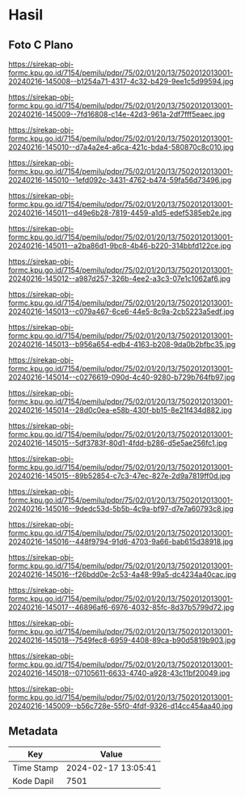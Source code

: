 # Hasil

## Foto C Plano

https://sirekap-obj-formc.kpu.go.id/7154/pemilu/pdpr/75/02/01/20/13/7502012013001-20240216-145008--b1254a71-4317-4c32-b429-9ee1c5d99594.jpg

https://sirekap-obj-formc.kpu.go.id/7154/pemilu/pdpr/75/02/01/20/13/7502012013001-20240216-145009--7fd16808-c14e-42d3-961a-2df7fff5eaec.jpg

https://sirekap-obj-formc.kpu.go.id/7154/pemilu/pdpr/75/02/01/20/13/7502012013001-20240216-145010--d7a4a2e4-a6ca-421c-bda4-580870c8c010.jpg

https://sirekap-obj-formc.kpu.go.id/7154/pemilu/pdpr/75/02/01/20/13/7502012013001-20240216-145010--1efd092c-3431-4762-b474-59fa56d73496.jpg

https://sirekap-obj-formc.kpu.go.id/7154/pemilu/pdpr/75/02/01/20/13/7502012013001-20240216-145011--d49e6b28-7819-4459-a1d5-edef5385eb2e.jpg

https://sirekap-obj-formc.kpu.go.id/7154/pemilu/pdpr/75/02/01/20/13/7502012013001-20240216-145011--a2ba86d1-9bc8-4b46-b220-314bbfd122ce.jpg

https://sirekap-obj-formc.kpu.go.id/7154/pemilu/pdpr/75/02/01/20/13/7502012013001-20240216-145012--a987d257-326b-4ee2-a3c3-07e1c1062af6.jpg

https://sirekap-obj-formc.kpu.go.id/7154/pemilu/pdpr/75/02/01/20/13/7502012013001-20240216-145013--c079a467-6ce6-44e5-8c9a-2cb5223a5edf.jpg

https://sirekap-obj-formc.kpu.go.id/7154/pemilu/pdpr/75/02/01/20/13/7502012013001-20240216-145013--b956a654-edb4-4163-b208-9da0b2bfbc35.jpg

https://sirekap-obj-formc.kpu.go.id/7154/pemilu/pdpr/75/02/01/20/13/7502012013001-20240216-145014--c0276619-090d-4c40-9280-b729b764fb97.jpg

https://sirekap-obj-formc.kpu.go.id/7154/pemilu/pdpr/75/02/01/20/13/7502012013001-20240216-145014--28d0c0ea-e58b-430f-bb15-8e21f434d882.jpg

https://sirekap-obj-formc.kpu.go.id/7154/pemilu/pdpr/75/02/01/20/13/7502012013001-20240216-145015--5df3783f-80d1-4fdd-b286-d5e5ae256fc1.jpg

https://sirekap-obj-formc.kpu.go.id/7154/pemilu/pdpr/75/02/01/20/13/7502012013001-20240216-145015--89b52854-c7c3-47ec-827e-2d9a7819ff0d.jpg

https://sirekap-obj-formc.kpu.go.id/7154/pemilu/pdpr/75/02/01/20/13/7502012013001-20240216-145016--9dedc53d-5b5b-4c9a-bf97-d7e7a60793c8.jpg

https://sirekap-obj-formc.kpu.go.id/7154/pemilu/pdpr/75/02/01/20/13/7502012013001-20240216-145016--448f9794-91d6-4703-9a66-bab615d38918.jpg

https://sirekap-obj-formc.kpu.go.id/7154/pemilu/pdpr/75/02/01/20/13/7502012013001-20240216-145016--f26bdd0e-2c53-4a48-99a5-dc4234a40cac.jpg

https://sirekap-obj-formc.kpu.go.id/7154/pemilu/pdpr/75/02/01/20/13/7502012013001-20240216-145017--46896af6-6976-4032-85fc-8d37b5799d72.jpg

https://sirekap-obj-formc.kpu.go.id/7154/pemilu/pdpr/75/02/01/20/13/7502012013001-20240216-145018--7549fec8-6959-4408-89ca-b90d5819b903.jpg

https://sirekap-obj-formc.kpu.go.id/7154/pemilu/pdpr/75/02/01/20/13/7502012013001-20240216-145018--07105611-6633-4740-a928-43c11bf20049.jpg

https://sirekap-obj-formc.kpu.go.id/7154/pemilu/pdpr/75/02/01/20/13/7502012013001-20240216-145009--b56c728e-55f0-4fdf-9326-d14cc454aa40.jpg


## Metadata

| Key        | Value               |
| ---------- | ------------------- |
| Time Stamp | 2024-02-17 13:05:41 |
| Kode Dapil | 7501                |



